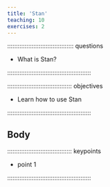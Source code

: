 ```yaml
---
title: 'Stan'
teaching: 10
exercises: 2
---
```


:::::::::::::::::::::::::::::::::::::: questions 

- What is Stan?

::::::::::::::::::::::::::::::::::::::::::::::::

::::::::::::::::::::::::::::::::::::: objectives

- Learn how to use Stan

::::::::::::::::::::::::::::::::::::::::::::::::

## Body


::::::::::::::::::::::::::::::::::::: keypoints 

- point 1

::::::::::::::::::::::::::::::::::::::::::::::::

